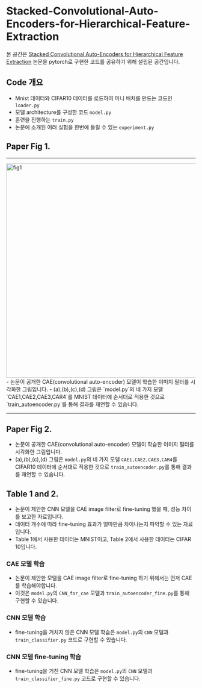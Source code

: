 # Stacked-Convolutional-Auto-Encoders-for-Hierarchical-Feature-Extraction
본 공간은 [Stacked Convolutional Auto-Encoders for Hierarchical Feature Extraction](http://people.idsia.ch/~ciresan/data/icann2011.pdf) 논문을 pytorch로 구현한 코드를 공유하기 위해 설립된 공간입니다.

## Code 개요
- Mnist 데이터와 CIFAR10 데이터를 로드하여 미니 배치를 만드는 코드인 `loader.py`
- 모델 architecture를 구성한 코드 `model.py`
- 훈련을 진행하는 `train.py`
- 논문에 소개된 여러 실험을 한번에 돌릴 수 있는 `experiment.py`

## Paper Fig 1.
----------------------------------
<div>
  <img width="569" alt="fig1" src="https://user-images.githubusercontent.com/53327766/95677312-9d62dc80-0bff-11eb-943e-71ee8d30fa9d.PNG">
 </div>
- 논문이 공개한 CAE(convolutional auto-encoder) 모델이 학습한 이미지 필터를 시각화한 그림입니다.  
- (a),(b),(c),(d) 그림은 `model.py`의 네 가지 모델 `CAE1,CAE2,CAE3,CAR4`를 MNIST 데이터에 순서대로 적용한 것으로 `train_autoencoder.py`를 통해 결과를 재연할 수 있습니다.  

----------------------------------
    
## Paper Fig 2.
- 논문이 공개한 CAE(convolutional auto-encoder) 모델이 학습한 이미지 필터를 시각화한 그림입니다. 
- (a),(b),(c),(d) 그림은 `model.py`의 네 가지 모델 `CAE1,CAE2,CAE3,CAR4`를 CIFAR10 데이터에 순서대로 적용한 것으로 `train_autoencoder.py`를 통해 결과를 재연할 수 있습니다.

## Table 1 and 2.
- 논문이 제안한 CNN 모델을 CAE image filter로 fine-tuning 했을 때, 성능 차이를 보고한 자료입니다.
- 데이터 개수에 따라 fine-tuning 효과가 얼마만큼 차이나는지 파악할 수 있는 자료입니다.
- Table 1에서 사용한 데이터는 MNIST이고, Table 2에서 사용한 데이터는 CIFAR 10입니다.

### CAE 모델 학습
- 논문이 제안한 모델을 CAE image filter로 fine-tuning 하기 위해서는 먼저 CAE를 학습해야합니다.
- 이것은 `model.py`의 `CNN_for_cae` 모델과 `train_autoencoder_fine.py`를 통해 구현할 수 있습니다.

### CNN 모델 학습
- fine-tuning을 거치지 않은 CNN 모델 학습은 `model.py`의 `CNN` 모델과 `train_classifier.py` 코드로 구현할 수 있습니다.

### CNN 모델 fine-tuning 학습
- fine-tuning을 거친 CNN 모델 학습은 `model.py`의 `CNN` 모델과 `train_classifier_fine.py` 코드로 구현할 수 있습니다.
